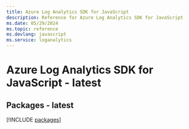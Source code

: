 ```yaml
---
title: Azure Log Analytics SDK for JavaScript
description: Reference for Azure Log Analytics SDK for JavaScript
ms.date: 05/29/2024
ms.topic: reference
ms.devlang: javascript
ms.service: loganalytics
---
```

# Azure Log Analytics SDK for JavaScript - latest
## Packages - latest
[!INCLUDE [packages](log-analytics-index.md)]